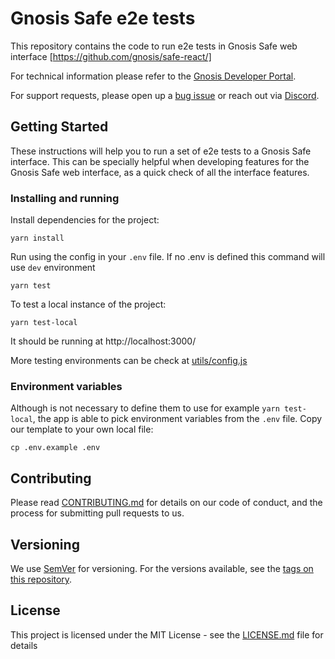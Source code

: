# Gnosis Safe e2e tests

This repository contains the code to run e2e tests in Gnosis Safe web interface [https://github.com/gnosis/safe-react/]

For technical information please refer to the [Gnosis Developer Portal](https://docs.gnosis.io/safe/).

For support requests, please open up a [bug issue](https://github.com/gnosis/safe-react/issues/new?template=bug-report.md) or reach out via [Discord](https://discordapp.com/invite/FPMRAwK).


## Getting Started

These instructions will help you to run a set of e2e tests to a Gnosis Safe interface. This can be specially helpful when developing features for the Gnosis Safe web interface, as a quick check of all the interface features.

### Installing and running

Install dependencies for the project:
```
yarn install
```

Run using the config in your `.env` file. If no .env is defined this command will use `dev` environment
```
yarn test
```

To test a local instance of the project:
```
yarn test-local
```
It should be running at http://localhost:3000/


More testing environments can be check at [utils/config.js](https://github.com/gnosis/safe-react-e2e-tests/blob/develop/utils/config.js)

### Environment variables
Although is not necessary to define them to use for example `yarn test-local`, the app is able to pick environment variables from the `.env` file. Copy our template to your own local file:
```
cp .env.example .env
```

## Contributing

Please read [CONTRIBUTING.md](https://gist.github.com/PurpleBooth/b24679402957c63ec426) for details on our code of conduct, and the process for submitting pull requests to us.

## Versioning

We use [SemVer](https://semver.org/) for versioning. For the versions available, see the [tags on this repository](https://github.com/gnosis/safe-react-e2e-tests/tags).

## License

This project is licensed under the MIT License - see the [LICENSE.md](LICENSE.md) file for details